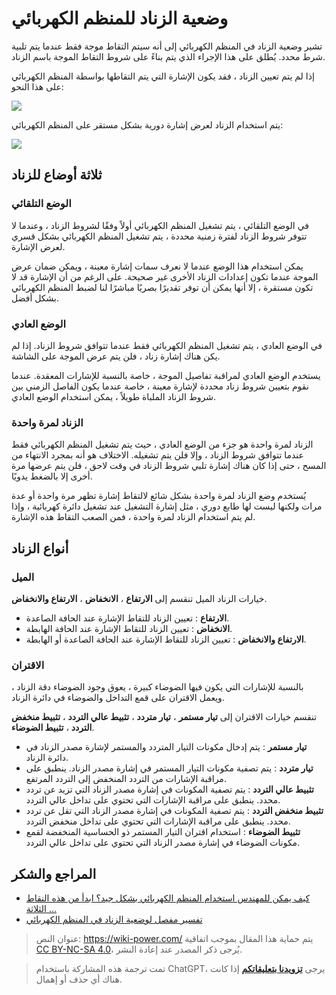 # وضعية الزناد للمنظم الكهربائي

تشير وضعية الزناد في المنظم الكهربائي إلى أنه سيتم التقاط موجة فقط عندما يتم تلبية شرط محدد. يُطلق على هذا الإجراء الذي يتم بناءً على شروط التقاط الموجة باسم الزناد.

إذا لم يتم تعيين الزناد ، فقد يكون الإشارة التي يتم التقاطها بواسطة المنظم الكهربائي على هذا النحو:

![](https://media.wiki-power.com/img/20211217170753.png)

يتم استخدام الزناد لعرض إشارة دورية بشكل مستقر على المنظم الكهربائي:

![](https://media.wiki-power.com/img/20211217170904.png)

## ثلاثة أوضاع للزناد

### الوضع التلقائي

في الوضع التلقائي ، يتم تشغيل المنظم الكهربائي أولاً وفقًا لشروط الزناد ، وعندما لا تتوفر شروط الزناد لفترة زمنية محددة ، يتم تشغيل المنظم الكهربائي بشكل قسري لعرض الإشارة.

يمكن استخدام هذا الوضع عندما لا نعرف سمات إشارة معينة ، ويمكن ضمان عرض الموجة عندما تكون إعدادات الزناد الأخرى غير صحيحة. على الرغم من أن الإشارة قد لا تكون مستقرة ، إلا أنها يمكن أن توفر تقديرًا بصريًا مباشرًا لنا لضبط المنظم الكهربائي بشكل أفضل.

### الوضع العادي

في الوضع العادي ، يتم تشغيل المنظم الكهربائي فقط عندما تتوافق شروط الزناد. إذا لم يكن هناك إشارة زناد ، فلن يتم عرض الموجة على الشاشة.

يستخدم الوضع العادي لمراقبة تفاصيل الموجة ، خاصة بالنسبة للإشارات المعقدة. عندما نقوم بتعيين شروط زناد محددة لإشارة معينة ، خاصة عندما يكون الفاصل الزمني بين شروط الزناد الملباة طويلاً ، يمكن استخدام الوضع العادي.

### الزناد لمرة واحدة

الزناد لمرة واحدة هو جزء من الوضع العادي ، حيث يتم تشغيل المنظم الكهربائي فقط عندما تتوافق شروط الزناد ، وإلا فلن يتم تشغيله. الاختلاف هو أنه بمجرد الانتهاء من المسح ، حتى إذا كان هناك إشارة تلبي شروط الزناد في وقت لاحق ، فلن يتم عرضها مرة أخرى إلا بالضغط يدويًا.

يُستخدم وضع الزناد لمرة واحدة بشكل شائع لالتقاط إشارة تظهر مرة واحدة أو عدة مرات ولكنها ليست لها طابع دوري ، مثل إشارة التشغيل عند تشغيل دائرة كهربائية ، وإذا لم يتم استخدام الزناد لمرة واحدة ، فمن الصعب التقاط هذه الإشارة.

## أنواع الزناد

### الميل

خيارات الزناد الميل تنقسم إلى **الارتفاع** ، **الانخفاض** ، **الارتفاع والانخفاض**.

- **الارتفاع** : تعيين الزناد للتقاط الإشارة عند الحافة الصاعدة.
- **الانخفاض** : تعيين الزناد للتقاط الإشارة عند الحافة الهابطة.
- **الارتفاع والانخفاض** : تعيين الزناد للتقاط الإشارة عند الحافة الصاعدة أو الهابطة.

### الاقتران

بالنسبة للإشارات التي يكون فيها الضوضاء كبيرة ، يعوق وجود الضوضاء دقة الزناد ، ويعمل الاقتران على قمع التداخل والضوضاء في دائرة الزناد.

تنقسم خيارات الاقتران إلى **تيار مستمر** ، **تيار متردد** ، **تثبيط عالي التردد** ، **تثبيط منخفض التردد** ، **تثبيط الضوضاء**.

- **تيار مستمر** : يتم إدخال مكونات التيار المتردد والمستمر لإشارة مصدر الزناد في دائرة الزناد.
- **تيار متردد** : يتم تصفية مكونات التيار المستمر في إشارة مصدر الزناد. ينطبق على مراقبة الإشارات من التردد المنخفض إلى التردد المرتفع.
- **تثبيط عالي التردد** : يتم تصفية المكونات في إشارة مصدر الزناد التي تزيد عن تردد محدد. ينطبق على مراقبة الإشارات التي تحتوي على تداخل عالي التردد.
- **تثبيط منخفض التردد** : يتم تصفية المكونات في إشارة مصدر الزناد التي تقل عن تردد محدد. ينطبق على مراقبة الإشارات التي تحتوي على تداخل منخفض التردد.
- **تثبيط الضوضاء** : استخدام اقتران التيار المستمر ذو الحساسية المنخفضة لقمع مكونات الضوضاء في إشارة مصدر الزناد التي تحتوي على تداخل عالي التردد.

## المراجع والشكر

- [كيف يمكن للمهندس استخدام المنظم الكهربائي بشكل جيد؟ ابدأ من هذه النقاط الثلاثة ...](https://picture.iczhiku.com/weixin/message1596191922308.html)
- [تفسير مفصل لوضعية الزناد في المنظم الكهربائي](https://zhuanlan.zhihu.com/p/101922570)

> عنوان النص: <https://wiki-power.com/>
> يتم حماية هذا المقال بموجب اتفاقية [CC BY-NC-SA 4.0](https://creativecommons.org/licenses/by/4.0/deed.zh)، يُرجى ذكر المصدر عند إعادة النشر.

> تمت ترجمة هذه المشاركة باستخدام ChatGPT، يرجى [**تزويدنا بتعليقاتكم**](https://github.com/linyuxuanlin/Wiki_MkDocs/issues/new) إذا كانت هناك أي حذف أو إهمال.
